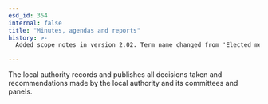 ```yaml
---
esd_id: 354
internal: false
title: "Minutes, agendas and reports"
history: >-
  Added scope notes in version 2.02. Term name changed from 'Elected members - minutes, agendas and reports' to 'Council - minutes, agendas and reports' in version 3.00. Name changed to 'Minutes, agendas and reports' in version 4.00.

---
```


The local authority records and publishes all decisions taken and recommendations made by the local authority and its committees and panels.

